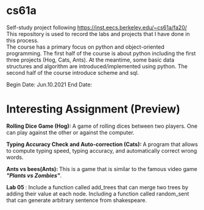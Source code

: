 # cs61a
Self-study project following https://inst.eecs.berkeley.edu/~cs61a/fa20/ <br />
This repository is used to record the labs and projects that I have done in this process. <br />
The course has a primary focus on python and object-oriented programming. The first half of the course is about python including the first three projects (Hog, Cats, Ants). At the meantime, some basic data structures and algorithm are introduced/implemented using python. The second half of the course introduce scheme and sql. <br />

Begin Date: Jun.10.2021  End Date: 

# Interesting Assignment (Preview)
<b >Rolling Dice Game (Hog):  </b> A game of rolling dices between two players. One can play against the other or against the computer.

<b>Typing Accuracy Check and Auto-correction (Cats): </b> A program that allows to compute typing speed, typing accuracy, and automatically correct wrong words.

<b>Ants vs bees(Ants): </b> This is a game that is similar to the famous video game <b><i> "Plants vs Zombies"</b></i>. 

<b> Lab 05 </b>: Include a function called add_trees that can merge two trees by adding their value at each node. Including a function called random_sent that can generate arbitrary sentence from shakespeare.
